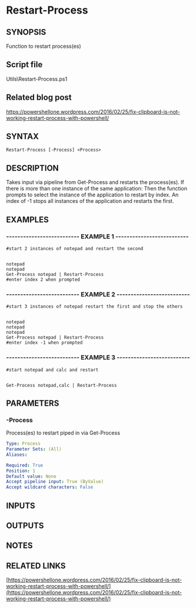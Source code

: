 # Restart-Process

## SYNOPSIS
Function to restart process(es)

## Script file
Utils\Restart-Process.ps1

## Related blog post
https://powershellone.wordpress.com/2016/02/25/fix-clipboard-is-not-working-restart-process-with-powershell/

## SYNTAX

```
Restart-Process [-Process] <Process>
```

## DESCRIPTION
Takes input via pipeline from Get-Process and restarts the process(es).
If there is more than one instance of the same application:
Then the function prompts to select the instance of the application to restart by index.
An index of -1 stops all instances of the application and
restarts the first.

## EXAMPLES

### -------------------------- EXAMPLE 1 --------------------------
```
#start 2 instances of notepad and restart the second


notepad
notepad
Get-Process notepad | Restart-Process
#enter index 2 when prompted
```
### -------------------------- EXAMPLE 2 --------------------------
```
#start 3 instances of notepad restart the first and stop the others


notepad
notepad
notepad
Get-Process notepad | Restart-Process
#enter index -1 when prompted
```
### -------------------------- EXAMPLE 3 --------------------------
```
#start notepad and calc and restart


Get-Process notepad,calc | Restart-Process
```
## PARAMETERS

### -Process
Process(es) to restart piped in via Get-Process

```yaml
Type: Process
Parameter Sets: (All)
Aliases: 

Required: True
Position: 1
Default value: None
Accept pipeline input: True (ByValue)
Accept wildcard characters: False
```

## INPUTS

## OUTPUTS

## NOTES

## RELATED LINKS

[https://powershellone.wordpress.com/2016/02/25/fix-clipboard-is-not-working-restart-process-with-powershell/](https://powershellone.wordpress.com/2016/02/25/fix-clipboard-is-not-working-restart-process-with-powershell/)










